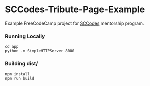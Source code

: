 # SCCodes-Tribute-Page-Example

Example FreeCodeCamp project for [SCCodes](https://sccodes.org/ "South Carolina Codes") mentorship program.

### Running Locally
```
cd app
python -m SimpleHTTPServer 8000
```

### Building dist/
```
npm install
npm run build
```
